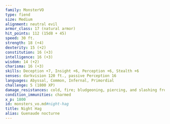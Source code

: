 ```yaml
---
family: MonsterVO
type: fiend
size: Medium
alignment: neutral evil
armor_class: 17 (natural armor)
hit_points: 112 (15d8 + 45)
speed: 30 ft.
strength: 18 (+4)
dexterity: 15 (+2)
constitution: 16 (+3)
intelligence: 16 (+3)
wisdom: 14 (+2)
charisma: 16 (+3)
skills: Deception +7, Insight +6, Perception +6, Stealth +6
senses: darkvision 120 ft., passive Perception 16
languages: Abyssal, Common, Infernal, Primordial
challenge: 5 (1800 XP)
damage_resistances: cold, fire; bludgeoning, piercing, and slashing from nonmagical attacks not made with silvered weapons
condition_immunities: charmed
x_p: 1800
id: monsters_vo.md#night-hag
title: Night Hag
alias: Guenaude nocturne
---
```


